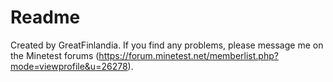 # Readme
Created by GreatFinlandia. If you find any problems, please message me on the Minetest forums (https://forum.minetest.net/memberlist.php?mode=viewprofile&u=26278).
